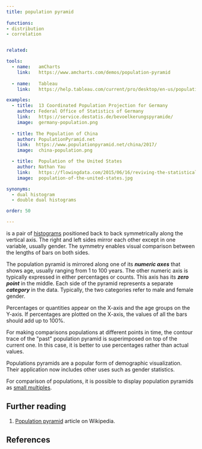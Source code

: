 ```yaml
---
title: population pyramid
  
functions:
- distribution
- correlation


related:

tools:
  - name:   amCharts
    link:   https://www.amcharts.com/demos/population-pyramid
    
  - name:   Tableau
    link:   https://help.tableau.com/current/pro/desktop/en-us/population_pyramid.html

examples:
  - title:  13 Coordinated Population Projection for Germany
    author: Federal Office of Statistics of Germany
    link:   https://service.destatis.de/bevoelkerungspyramide/
    image:  germany-population.png
  
  - title: The Population of China
    author: PopulationPyramid.net
    link:  https://www.populationpyramid.net/china/2017/
    image:  china-population.png

  - title:  Population of the United States
    author: Nathan Yau
    link:   https://flowingdata.com/2015/06/16/reviving-the-statistical-atlas-of-the-united-states-with-new-data
    image:  population-of-the-united-states.jpg

synonyms:
  - dual histogram
  - double dual histograms

order: 50

---
```


is a pair of [histograms](/histogram) positioned back to back symmetrically along the vertical axis. The right and left sides mirror each other except in one variable, usually gender. The symmetry enables visual comparison between the lengths of bars on both sides.

<!--more-->
 
The population pyramid is mirrored along one of its ***numeric axes*** that shows age, usually ranging from 1 to 100 years. The other numeric axis is typically expressed in either percentages or counts. This axis has its ***zero point*** in the middle. Each side of the pyramid represents a separate ***category*** in the data. Typically, the two categories refer to male and female gender.

Percentages or quantities appear on the X-axis and the age groups on the Y-axis. If percentages are plotted on the X-axis, the values of all the bars should add up to 100%.

For making comparisons populations at different points in time, the contour trace of the "past" population pyramid is superimposed on top of the current one. In this case, it is better to use percentages rather than actual values.

Populations pyramids are a popular form of demographic visualization. Their application now includes other uses such as gender statistics.

For comparison of populations, it is possible to display population pyramids as [small multiples](/small-multiples).


## Further reading
1. [Population pyramid](https://en.wikipedia.org/wiki/Population_pyramid) article on Wikipedia.

## References
[^wilkinson]: Wilkinson, Leland. [*The Grammar of Graphics.*]((https://books.google.com/books?hl=en&lr=&id=_kRX4LoFfGQC)) Springer Science & Business Media, 2005. pp.340-341.
